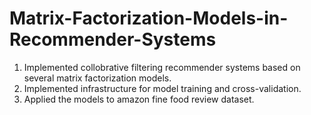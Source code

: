 # Matrix-Factorization-Models-in-Recommender-Systems
1. Implemented collobrative filtering recommender systems based on several matrix factorization models. 
2. Implemented infrastructure for model training and cross-validation.
3. Applied the models to amazon fine food review dataset.
